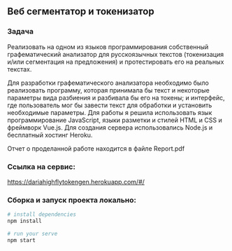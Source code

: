 ## Веб сегментатор и токенизатор

### Задача

Реализовать на одном из языков программирования собственный графематический анализатор для 	русскоязычных текстов (токенизация и/или 	сегментация на предложения) и протестировать его на реальных текстах.

Для разработки графематического анализатора необходимо было реализовать программу, которая принимала бы текст и некоторые параметры вида разбиения и разбивала бы его на токены; и интерфейс,  где пользователь мог бы завести текст для обработки и установить необходимые параметры.
Для работы я решила использовать язык программирование JavaScript, языки разметки и стилей HTML и CSS и фреймворк Vue.js.
Для создания сервера использовались Node.js и бесплатный хостинг Heroku. 

Отчет о проделанной работе находится в файле Report.pdf

### Ссылка на сервис:

https://dariahighflytokengen.herokuapp.com/#/

### Сборка и запуск проекта локально:

``` bash
# install dependencies
npm install

# run your serve
npm start

